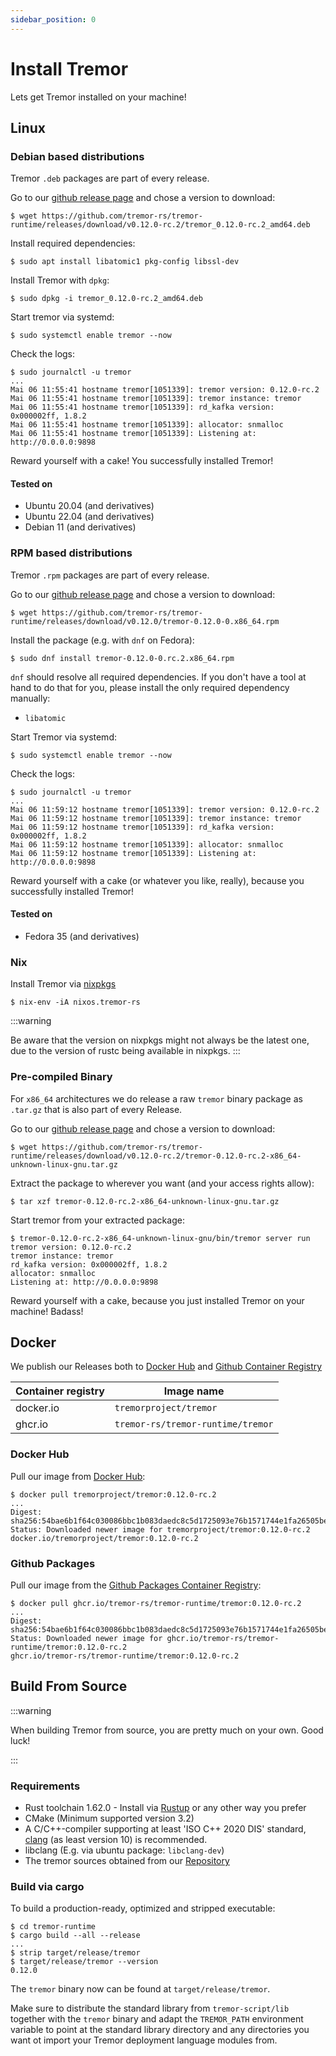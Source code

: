 ```yaml
---
sidebar_position: 0
---
```


# Install Tremor

Lets get Tremor installed on your machine!

## Linux

### Debian based distributions

Tremor `.deb` packages are part of every release. 

Go to our [github release page](https://github.com/tremor-rs/tremor-runtime/releases) and chose a version to download:

```console
$ wget https://github.com/tremor-rs/tremor-runtime/releases/download/v0.12.0-rc.2/tremor_0.12.0-rc.2_amd64.deb
```

Install required dependencies:

```console
$ sudo apt install libatomic1 pkg-config libssl-dev
```

Install Tremor with `dpkg`:

```
$ sudo dpkg -i tremor_0.12.0-rc.2_amd64.deb
```

Start tremor via systemd:

```
$ sudo systemctl enable tremor --now
```

Check the logs:

```
$ sudo journalctl -u tremor
...
Mai 06 11:55:41 hostname tremor[1051339]: tremor version: 0.12.0-rc.2
Mai 06 11:55:41 hostname tremor[1051339]: tremor instance: tremor
Mai 06 11:55:41 hostname tremor[1051339]: rd_kafka version: 0x000002ff, 1.8.2
Mai 06 11:55:41 hostname tremor[1051339]: allocator: snmalloc
Mai 06 11:55:41 hostname tremor[1051339]: Listening at: http://0.0.0.0:9898
```

Reward yourself with a cake! You successfully installed Tremor!

#### Tested on

* Ubuntu 20.04 (and derivatives)
* Ubuntu 22.04 (and derivatives)
* Debian 11 (and derivatives)

### RPM based distributions

Tremor `.rpm` packages are part of every release.

Go to our [github release page](https://github.com/tremor-rs/tremor-runtime/releases) and chose a version to download:

```console
$ wget https://github.com/tremor-rs/tremor-runtime/releases/download/v0.12.0/tremor-0.12.0-0.x86_64.rpm
```

Install the package (e.g. with `dnf` on Fedora):

```console
$ sudo dnf install tremor-0.12.0-0.rc.2.x86_64.rpm
```

`dnf` should resolve all required dependencies. If you don't have a tool at hand to do that for you,
please install the only required dependency manually:

 - `libatomic` 

Start Tremor via systemd:

```
$ sudo systemctl enable tremor --now
```

Check the logs:

```
$ sudo journalctl -u tremor
...
Mai 06 11:59:12 hostname tremor[1051339]: tremor version: 0.12.0-rc.2
Mai 06 11:59:12 hostname tremor[1051339]: tremor instance: tremor
Mai 06 11:59:12 hostname tremor[1051339]: rd_kafka version: 0x000002ff, 1.8.2
Mai 06 11:59:12 hostname tremor[1051339]: allocator: snmalloc
Mai 06 11:59:12 hostname tremor[1051339]: Listening at: http://0.0.0.0:9898
```

Reward yourself with a cake (or whatever you like, really), because you successfully installed Tremor!

#### Tested on

* Fedora 35 (and derivatives)

### Nix

Install Tremor via [nixpkgs](https://github.com/NixOS/nixpkgs/blob/master/pkgs/tools/misc/tremor-rs/default.nix)

```console
$ nix-env -iA nixos.tremor-rs
```

:::warning

Be aware that the version on nixpkgs might not always be the latest one, due to the version of rustc being available in nixpkgs.
:::

### Pre-compiled Binary

For `x86_64` architectures we do release a raw `tremor` binary package as `.tar.gz` that is also part of every Release.

Go to our [github release page](https://github.com/tremor-rs/tremor-runtime/releases) and chose a version to download:

```console
$ wget https://github.com/tremor-rs/tremor-runtime/releases/download/v0.12.0-rc.2/tremor-0.12.0-rc.2-x86_64-unknown-linux-gnu.tar.gz
```

Extract the package to wherever you want (and your access rights allow):

```console
$ tar xzf tremor-0.12.0-rc.2-x86_64-unknown-linux-gnu.tar.gz
```

Start tremor from your extracted package:

```console
$ tremor-0.12.0-rc.2-x86_64-unknown-linux-gnu/bin/tremor server run
tremor version: 0.12.0-rc.2
tremor instance: tremor
rd_kafka version: 0x000002ff, 1.8.2
allocator: snmalloc
Listening at: http://0.0.0.0:9898
```

Reward yourself with a cake, because you just installed Tremor on your machine! Badass!

## Docker

We publish our Releases both to [Docker Hub](https://hub.docker.com/r/tremorproject/tremor) and [Github Container Registry](https://github.com/tremor-rs/tremor-runtime/pkgs/container/tremor-runtime%2Ftremor)

| Container registry | Image name                        |
| ------------------ | --------------------------------- |
| docker.io          | `tremorproject/tremor`            |
| ghcr.io            | `tremor-rs/tremor-runtime/tremor` |

### Docker Hub

Pull our image from [Docker Hub](https://hub.docker.com/r/tremorproject/tremor):

```console
$ docker pull tremorproject/tremor:0.12.0-rc.2
...
Digest: sha256:54bae6b1f64c030086bbc1b083daedc8c5d1725093e76b1571744e1fa26505be
Status: Downloaded newer image for tremorproject/tremor:0.12.0-rc.2
docker.io/tremorproject/tremor:0.12.0-rc.2
```

### Github Packages

Pull our image from the [Github Packages Container Registry](https://ghcr.io):

```console
$ docker pull ghcr.io/tremor-rs/tremor-runtime/tremor:0.12.0-rc.2
...
Digest: sha256:54bae6b1f64c030086bbc1b083daedc8c5d1725093e76b1571744e1fa26505be
Status: Downloaded newer image for ghcr.io/tremor-rs/tremor-runtime/tremor:0.12.0-rc.2
ghcr.io/tremor-rs/tremor-runtime/tremor:0.12.0-rc.2
```

## Build From Source

:::warning

When building Tremor from source, you are pretty much on your own. Good luck!

:::

### Requirements

* Rust toolchain 1.62.0 - Install via [Rustup](https://rustup.rs/) or any other way you prefer
* CMake (Minimum supported version 3.2)
* A C/C++-compiler supporting at least 'ISO C++ 2020 DIS' standard, [clang](https://clang.llvm.org/) (as least version 10) is recommended.
* libclang (E.g. via ubuntu package: `libclang-dev`)
* The tremor sources obtained from our [Repository](https://github.com/tremor-rs/tremor-runtime)

### Build via cargo

To build a production-ready, optimized and stripped executable:

```console
$ cd tremor-runtime
$ cargo build --all --release
...
$ strip target/release/tremor
$ target/release/tremor --version
0.12.0
```

The `tremor` binary now can be found at `target/release/tremor`.

Make sure to distribute the standard library from `tremor-script/lib` together with the `tremor` binary and adapt the `TREMOR_PATH` environment variable
to point at the standard library directory and any directories you want ot import your Tremor deployment language modules from.
